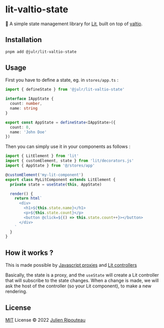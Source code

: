 # lit-valtio-state

🏪 A simple state management library for [Lit](https://lit.dev), built on top of [valtio](https://valtio.pmnd.rs/).


## Installation
  
```sh
pnpm add @julr/lit-valtio-state
```

## Usage

First you have to define a state, eg. in `stores/app.ts` : 

```ts
import { defineState } from '@julr/lit-valtio-state'

interface IAppState {
  count: number,
  name: string
}

export const AppState = defineState<IAppState>({
  count: 0,
  name: 'John Doe'
})
```

Then you can simply use it in your components as follows : 
```ts
import { LitElement } from 'lit'
import { customElement, state } from 'lit/decorators.js'
import { AppState } from '@/stores/app'

@customElement('my-lit-component')
export class MyLitComponent extends LitElement {
  private state = useState(this, AppState)

  render() {
    return html`
      <div>
        <h1>${this.state.name}</h1>
        <p>${this.state.count}</p>
        <button @click=${() => this.state.count++}></button>
      </div>
    `
  }
}
```

## How it works ? 

This is made possible by [Javascript proxies](https://developer.mozilla.org/fr/docs/Web/JavaScript/Reference/Global_Objects/Proxy) and [Lit controllers](https://lit.dev/docs/composition/controllers/)

Basically, the state is a proxy, and the `useState` will create a Lit controller that will subscribe to the state changes. When a change is made, we will ask the host of the controller (so your Lit component), to make a new rendering.

## License

[MIT](./LICENSE.md) License © 2022 [Julien Ripouteau](https://github.com/Julien-R44)
